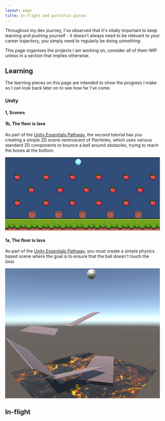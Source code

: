 ```yaml
---
layout: page
title: In-flight and portfolio pieces
---
```


Throughout my dev journey, I've observed that it's vitally important to keep learning and pushing yourself - it doesn't always need to be relevant to your career trajectory, you simply need to regularly be doing *something*.

This page organises the projects I am working on, consider all of them WIP unless in a section that implies otherwise.

## Learning

The learning pieces on this page are intended to show the progress I make so I can look back later on to see how far I've come.

### Unity

#### 1, Scenes

#### 1b, The floor is lava

As part of the [Unity Essentials Pathway](https://learn.unity.com/pathway/unity-essentials), the second tutorial has you creating a simple 2D scene reminiscent of *Pachinko*, which uses various standard 2D components to bounce a *ball* around obstacles, trying to reach the boxes at the bottom.

<a href="/pachinko"><img src="/img/Portfolio_Pachinko/Pachinko.png" alt="Pachinko scene" class="img-thumbnail"></a>

#### 1a, The floor is lava

As part of the [Unity Essentials Pathway](https://learn.unity.com/pathway/unity-essentials), you must create a simple physics based scene where the goal is to ensure that the ball doesn't touch the *lava*.

<a href="/thefloorislava"><img src="/img/Portfolio_FloorIsLava/scene.png" alt="The floor is lava scene" class="img-thumbnail"></a>

## In-flight
